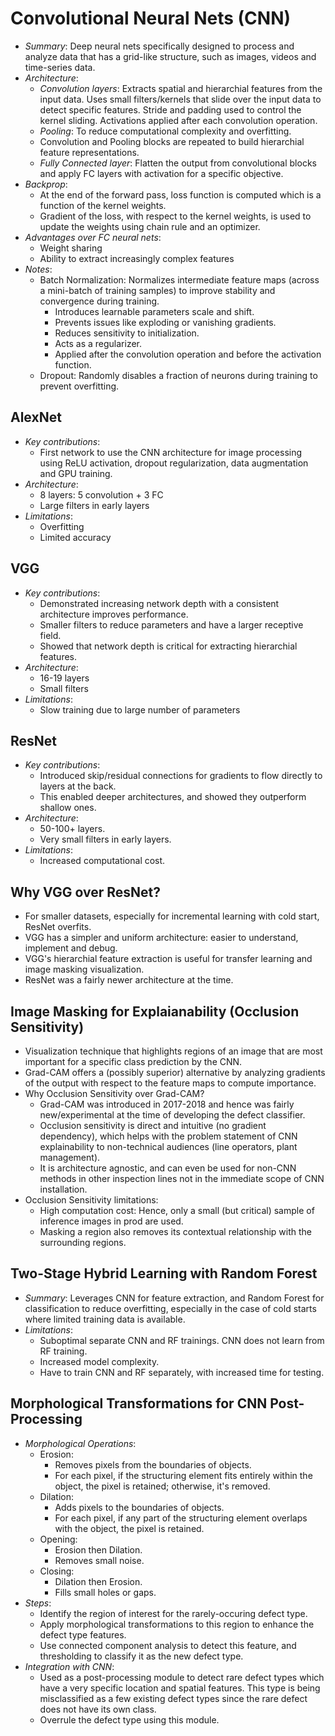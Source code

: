 # Convolutional Neural Nets (CNN)
- *Summary*: Deep neural nets specifically designed to process and analyze data that has a grid-like structure, such as images, videos and time-series data. 
- *Architecture*:
  - *Convolution layers*: Extracts spatial and hierarchial features from the input data. Uses small filters/kernels that slide over the input data to detect specific features. Stride and padding used to control the kernel sliding. Activations applied after each convolution operation. 
  - *Pooling*: To reduce computational complexity and overfitting. 
  - Convolution and Pooling blocks are repeated to build hierarchial feature representations. 
  - *Fully Connected layer*: Flatten the output from convolutional blocks and apply FC layers with activation for a specific objective. 
- *Backprop*: 
  - At the end of the forward pass, loss function is computed which is a function of the kernel weights. 
  - Gradient of the loss, with respect to the kernel weights, is used to update the weights using chain rule and an optimizer. 
- *Advantages over FC neural nets*: 
  - Weight sharing
  - Ability to extract increasingly complex features
- *Notes*:
  - Batch Normalization: Normalizes intermediate feature maps (across a mini-batch of training samples) to improve stability and convergence during training. 
    - Introduces learnable parameters scale and shift. 
    - Prevents issues like exploding or vanishing gradients. 
    - Reduces sensitivity to initialization. 
    - Acts as a regularizer. 
    - Applied after the convolution operation and before the activation function. 
  - Dropout: Randomly disables a fraction of neurons during training to prevent overfitting. 

## AlexNet
- *Key contributions*:
  - First network to use the CNN architecture for image processing using ReLU activation, dropout regularization, data augmentation and GPU training. 
- *Architecture*:
  - 8 layers: 5 convolution + 3 FC
  - Large filters in early layers
- *Limitations*:
  - Overfitting
  - Limited accuracy

## VGG
- *Key contributions*:
  - Demonstrated increasing network depth with a consistent architecture improves performance. 
  - Smaller filters to reduce parameters and have a larger receptive field. 
  - Showed that network depth is critical for extracting hierarchial features. 
- *Architecture*:
  - 16-19 layers
  - Small filters
- *Limitations*:
  - Slow training due to large number of parameters

## ResNet
- *Key contributions*:
  - Introduced skip/residual connections for gradients to flow directly to layers at the back. 
  - This enabled deeper architectures, and showed they outperform shallow ones. 
- *Architecture*:
  - 50-100+ layers. 
  - Very small filters in early layers. 
- *Limitations*:
  - Increased computational cost. 

## Why VGG over ResNet?
- For smaller datasets, especially for incremental learning with cold start, ResNet overfits. 
- VGG has a simpler and uniform architecture: easier to understand, implement and debug. 
- VGG's hierarchial feature extraction is useful for transfer learning and image masking visualization. 
- ResNet was a fairly newer architecture at the time. 

## Image Masking for Explaianability (Occlusion Sensitivity)
- Visualization technique that highlights regions of an image that are most important for a specific class prediction by the CNN. 
- Grad-CAM offers a (possibly superior) alternative by analyzing gradients of the output with respect to the feature maps to compute importance. 
- Why Occlusion Sensitivity over Grad-CAM?
  - Grad-CAM was introduced in 2017-2018 and hence was fairly new/experimental at the time of developing the defect classifier. 
  - Occlusion sensitivity is direct and intuitive (no gradient dependency), which helps with the problem statement of CNN explainability to non-technical audiences (line operators, plant management). 
  - It is architecture agnostic, and can even be used for non-CNN methods in other inspection lines not in the immediate scope of CNN installation. 
- Occlusion Sensitivity limitations:
  - High computation cost: Hence, only a small (but critical) sample of inference images in prod are used. 
  - Masking a region also removes its contextual relationship with the surrounding regions. 

## Two-Stage Hybrid Learning with Random Forest
- *Summary*: Leverages CNN for feature extraction, and Random Forest for classification to reduce overfitting, especially in the case of cold starts where limited training data is available. 
- *Limitations*:
  - Suboptimal separate CNN and RF trainings. CNN does not learn from RF training. 
  - Increased model complexity. 
  - Have to train CNN and RF separately, with increased time for testing. 

## Morphological Transformations for CNN Post-Processing
- *Morphological Operations*:
  - Erosion: 
    - Removes pixels from the boundaries of objects. 
    - For each pixel, if the structuring element fits entirely within the object, the pixel is retained; otherwise, it's removed. 
  - Dilation:
    - Adds pixels to the boundaries of objects. 
    - For each pixel, if any part of the structuring element overlaps with the object, the pixel is retained. 
  - Opening:
    - Erosion then Dilation. 
    - Removes small noise. 
  - Closing: 
    - Dilation then Erosion. 
    - Fills small holes or gaps. 
- *Steps*:
  - Identify the region of interest for the rarely-occuring defect type. 
  - Apply morphological transformations to this region to enhance the defect type features. 
  - Use connected component analysis to detect this feature, and thresholding to classify it as the new defect type. 
- *Integration with CNN*:
  - Used as a post-processing module to detect rare defect types which have a very specific location and spatial features. This type is being misclassified as a few existing defect types since the rare defect does not have its own class. 
  - Overrule the defect type using this module. 
